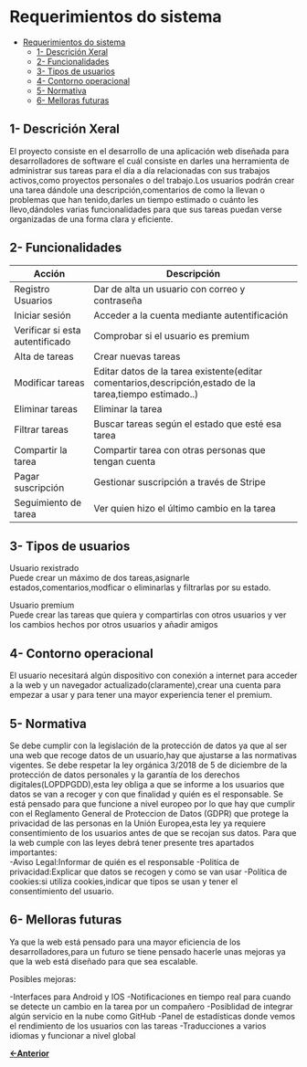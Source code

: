 # Requerimientos do sistema

- [Requerimientos do sistema](#requerimientos-do-sistema)
  - [1- Descrición Xeral](#1--descrición-xeral)
  - [2- Funcionalidades](#2--funcionalidades)
  - [3- Tipos de usuarios](#3--tipos-de-usuarios)
  - [4- Contorno operacional](#4--contorno-operacional)
  - [5- Normativa](#5--normativa)
  - [6- Melloras futuras](#6--melloras-futuras)

## 1- Descrición Xeral

El proyecto consiste en el desarrollo de una aplicación web diseñada para desarrolladores de software el cuál consiste en darles una herramienta de administrar sus tareas para el día a día relacionadas con sus trabajos activos,como proyectos personales o del trabajo.Los usuarios podrán crear una tarea dándole una descripción,comentarios de como la llevan o problemas que han tenido,darles un tiempo estimado o cuánto les llevo,dándoles varias funcionalidades para que sus tareas puedan verse organizadas de una forma clara y eficiente.

## 2- Funcionalidades

| Acción  | Descripción    |
|---------|----------------|
| Registro Usuarios | Dar de alta un usuario con correo y contraseña|
| Iniciar sesión | Acceder a la cuenta mediante autentificación |
| Verificar si esta autentificado | Comprobar si el usuario es premium|
| Alta de tareas | Crear nuevas tareas |
| Modificar tareas | Editar datos de la tarea existente(editar comentarios,descripción,estado de la tarea,tiempo estimado..) |
| Eliminar tareas | Eliminar la tarea |
| Filtrar tareas | Buscar tareas según el estado que esté esa tarea |
| Compartir la tarea | Compartir tarea con otras personas que tengan cuenta |
| Pagar suscripción | Gestionar suscripción a través de Stripe |
| Seguimiento de tarea | Ver quien hizo el último cambio en la tarea |


## 3- Tipos de usuarios

Usuario rexistrado  
Puede crear un máximo de dos tareas,asignarle estados,comentarios,modficar o eliminarlas y filtrarlas por su estado.

Usuario premium  
Puede crear las tareas que quiera y compartirlas con otros usuarios y ver los cambios hechos por otros usuarios y añadir amigos

## 4- Contorno operacional

El usuario necesitará algún dispositivo con conexión a internet para acceder a la web y un navegador actualizado(claramente),crear una cuenta para empezar a usar y para tener una mayor experiencia tener el premium.

## 5- Normativa

Se debe cumplir con la legislación de la protección de datos ya que al ser una web que recoge datos de un usuario,hay que ajustarse a las normativas vigentes.
Se debe respetar la ley orgánica 3/2018 de 5 de diciembre de la protección de datos personales y la garantía de los derechos digitales(LOPDPGDD),esta ley obliga a que se informe a los usuarios que datos se van a recoger y con que finalidad y quién es el responsable.
Se está pensado para que funcione a nivel europeo por lo que hay que cumplir con el Reglamento General de Proteccion de Datos (GDPR) que protege la privacidad de las personas en la Unión Europea,esta ley ya requiere consentimiento de los usuarios antes de que se recojan sus datos.
Para que la web cumple con las leyes debrá tener presente tres apartados importantes:  
  -Aviso Legal:Informar de quién es el responsable
  -Politíca de privacidad:Explicar que datos se recogen y como se van usar
  -Política de cookies:si utiliza cookies,indicar que tipos se usan y tener el consentimiento del usuario.

## 6- Melloras futuras

Ya que la web está pensado para una mayor eficiencia de los desarrolladores,para un futuro se tiene pensado hacerle unas mejoras ya que la web está diseñado para que sea escalable.

Posibles mejoras:

-Interfaces para Android y IOS
-Notificaciones en tiempo real para cuando se detecte un cambio en la tarea por un compañero
-Posiblidad de integrar algún servicio en la nube como GitHub
-Panel de estadísticas donde vemos el rendimiento de los usuarios con las tareas
-Traducciones a varios idiomas y funcionar a nivel global

[**<-Anterior**](../../README.md)
